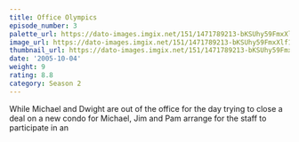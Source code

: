 ```yaml
---
title: Office Olympics
episode_number: 3
palette_url: https://dato-images.imgix.net/151/1471789213-bKSUhy59FmxXlf1f6Mf66MbKPww.jpg?ixlib=rb-1.1.0&ch=DPR%2CWidth&auto=enhance&palette=json
image_url: https://dato-images.imgix.net/151/1471789213-bKSUhy59FmxXlf1f6Mf66MbKPww.jpg?ixlib=rb-1.1.0&ch=DPR%2CWidth&auto=compress%2Cformat&w=500
thumbnail_url: https://dato-images.imgix.net/151/1471789213-bKSUhy59FmxXlf1f6Mf66MbKPww.jpg?ixlib=rb-1.1.0&ch=DPR%2CWidth&auto=enhance&w=500&h=280&fit=crop&fm=jpg
date: '2005-10-04'
weight: 9
rating: 8.8
category: Season 2
---
```


While Michael and Dwight are out of the office for the day trying to close a deal on a new condo for Michael, Jim and Pam arrange for the staff to participate in an